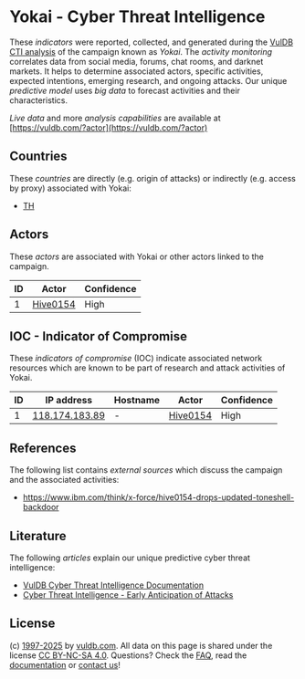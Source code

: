 # Yokai - Cyber Threat Intelligence

These _indicators_ were reported, collected, and generated during the [VulDB CTI analysis](https://vuldb.com/?kb.cti) of the campaign known as _Yokai_. The _activity monitoring_ correlates data from social media, forums, chat rooms, and darknet markets. It helps to determine associated actors, specific activities, expected intentions, emerging research, and ongoing attacks. Our unique _predictive model_ uses _big data_ to forecast activities and their characteristics.

_Live data_ and more _analysis capabilities_ are available at [https://vuldb.com/?actor](https://vuldb.com/?actor)

## Countries

These _countries_ are directly (e.g. origin of attacks) or indirectly (e.g. access by proxy) associated with Yokai:

* [TH](https://vuldb.com/?country.th)

## Actors

These _actors_ are associated with Yokai or other actors linked to the campaign.

ID | Actor | Confidence
-- | ----- | ----------
1 | [Hive0154](https://vuldb.com/?actor.hive0154) | High

## IOC - Indicator of Compromise

These _indicators of compromise_ (IOC) indicate associated network resources which are known to be part of research and attack activities of Yokai.

ID | IP address | Hostname | Actor | Confidence
-- | ---------- | -------- | ----- | ----------
1 | [118.174.183.89](https://vuldb.com/?ip.118.174.183.89) | - | [Hive0154](https://vuldb.com/?actor.hive0154) | High

## References

The following list contains _external sources_ which discuss the campaign and the associated activities:

* https://www.ibm.com/think/x-force/hive0154-drops-updated-toneshell-backdoor

## Literature

The following _articles_ explain our unique predictive cyber threat intelligence:

* [VulDB Cyber Threat Intelligence Documentation](https://vuldb.com/?kb.cti)
* [Cyber Threat Intelligence - Early Anticipation of Attacks](https://www.scip.ch/en/?labs.20201022)

## License

(c) [1997-2025](https://vuldb.com/?kb.changelog) by [vuldb.com](https://vuldb.com/?kb.about). All data on this page is shared under the license [CC BY-NC-SA 4.0](https://creativecommons.org/licenses/by-nc-sa/4.0/). Questions? Check the [FAQ](https://vuldb.com/?kb.faq), read the [documentation](https://vuldb.com/?kb) or [contact us](https://vuldb.com/?contact)!
